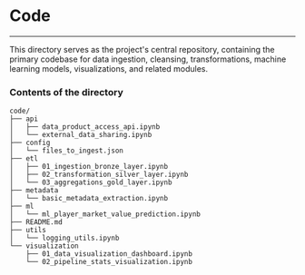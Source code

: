 # Code
---
This directory serves as the project's central repository, containing the primary codebase for data ingestion, cleansing, transformations, machine learning models, visualizations, and related modules.

### Contents of the directory  
```
code/
├── api
│   ├── data_product_access_api.ipynb
│   └── external_data_sharing.ipynb
├── config
│   └── files_to_ingest.json
├── etl
│   ├── 01_ingestion_bronze_layer.ipynb
│   ├── 02_transformation_silver_layer.ipynb
│   └── 03_aggregations_gold_layer.ipynb
├── metadata
│   └── basic_metadata_extraction.ipynb
├── ml
│   └── ml_player_market_value_prediction.ipynb
├── README.md
├── utils
│   └── logging_utils.ipynb
└── visualization
    ├── 01_data_visualization_dashboard.ipynb
    └── 02_pipeline_stats_visualization.ipynb
```
